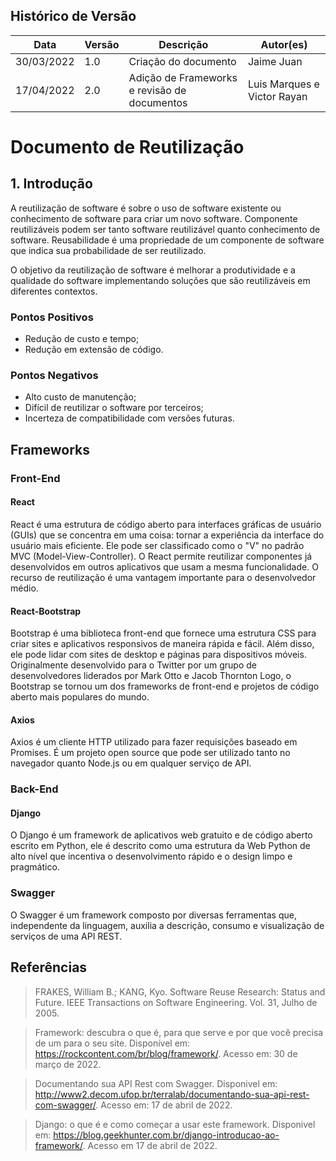 ## Histórico de Versão

| Data       | Versão | Descrição                                    | Autor(es)                  |
| ---------- | ------ | -------------------------------------------- | -------------------------- |
| 30/03/2022 | 1.0    | Criação do documento                         | Jaime Juan                 |
| 17/04/2022 | 2.0    | Adição de Frameworks e revisão de documentos | Luis Marques e Victor Rayan |

# Documento de Reutilização

## 1. Introdução

A reutilização de software é sobre o uso de software existente ou conhecimento de software para criar um novo software. Componente reutilizáveis podem ser tanto software reutilizável quanto conhecimento de software. Reusabilidade é uma propriedade de um componente de software que indica sua probabilidade de ser reutilizado.

O objetivo da reutilização de software é melhorar a produtividade e a qualidade do software implementando soluções que são reutilizáveis ​​em diferentes contextos.

### Pontos Positivos

-   Redução de custo e tempo;
-   Redução em extensão de código.

### Pontos Negativos

-   Alto custo de manutenção;
-   Difícil de reutilizar o software por terceiros;
-   Incerteza de compatibilidade com versões futuras.

## Frameworks

### Front-End

#### React

React é uma estrutura de código aberto para interfaces gráficas de usuário (GUIs) que se concentra em uma coisa: tornar a experiência da interface do usuário mais eficiente. Ele pode ser classificado como o "V" no padrão MVC (Model-View-Controller). O React permite reutilizar componentes já desenvolvidos em outros aplicativos que usam a mesma funcionalidade. O recurso de reutilização é uma vantagem importante para o desenvolvedor médio.

#### React-Bootstrap

Bootstrap é uma biblioteca front-end que fornece uma estrutura CSS para criar sites e aplicativos responsivos de maneira rápida e fácil. Além disso, ele pode lidar com sites de desktop e páginas para dispositivos móveis. Originalmente desenvolvido para o Twitter por um grupo de desenvolvedores liderados por Mark Otto e Jacob Thornton Logo, o Bootstrap se tornou um dos frameworks de front-end e projetos de código aberto mais populares do mundo.

#### Axios

Axios é um cliente HTTP utilizado para fazer requisições baseado em Promises. É um projeto open source que pode ser utilizado tanto no navegador quanto Node.js ou em qualquer serviço de API.

### Back-End

#### Django

O Django é um framework de aplicativos web gratuito e de código aberto escrito em Python, ele é descrito como uma estrutura da Web Python de alto nível que incentiva o desenvolvimento rápido e o design limpo e pragmático.

### Swagger

O Swagger é um framework composto por diversas ferramentas que, independente da linguagem, auxilia a descrição, consumo e visualização de serviços de uma API REST.

## Referências

> FRAKES, William B.; KANG, Kyo. Software Reuse Research: Status and Future. IEEE Transactions on Software Engineering. Vol. 31, Julho de 2005.

> Framework: descubra o que é, para que serve e por que você precisa de um para o seu site. Disponível em: <https://rockcontent.com/br/blog/framework/>. Acesso em: 30 de março de 2022.

> Documentando sua API Rest com Swagger. Disponivel em: <http://www2.decom.ufop.br/terralab/documentando-sua-api-rest-com-swagger/>. Acesso em: 17 de abril de 2022.

> Django: o que é e como começar a usar este framework. Disponivel em: <https://blog.geekhunter.com.br/django-introducao-ao-framework/>. Acesso em 17 de abril de 2022.

